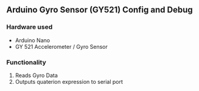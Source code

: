 ## Arduino Gyro Sensor (GY521) Config and Debug

### Hardware used
- Arduino Nano
- GY 521 Accelerometer / Gyro Sensor

### Functionality
1. Reads Gyro Data
2. Outputs quaterion expression to serial port
